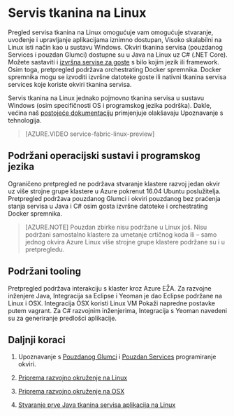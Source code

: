 <properties
   pageTitle="Tkanina servisa Azure na Linux | Microsoft Azure"
   description="Servis tkanina klastere podržava Linux i Java, što znači da ćete moći uvesti i aplikacije tkanina servis glavnog računala pisane Java i C# na Linux."
   services="service-fabric"
   documentationCenter=".net"
   authors="mani-ramaswamy"
   manager="timlt"
   editor=""/>

<tags
   ms.service="service-fabric"
   ms.devlang="Java"
   ms.topic="article"
   ms.tgt_pltfrm="NA"
   ms.workload="NA"
   ms.date="09/26/2016"
   ms.author="SubramaR"/>

# <a name="service-fabric-on-linux"></a>Servis tkanina na Linux

Pregled servisa tkanina na Linux omogućuje vam omogućuje stvaranje, uvođenje i upravljanje aplikacijama iznimno dostupan, Visoko skalabilni na Linux isti način kao u sustavu Windows. Okviri tkanina servisa (pouzdanog Services i pouzdan Glumci) dostupne su u Java na Linux uz C# (.NET Core).  Možete sastaviti i [izvršna servise za goste](service-fabric-deploy-existing-app.md) s bilo kojim jezik ili framework. Osim toga, pretpregled podržava orchestrating Docker spremnika. Docker spremnika mogu se izvoditi izvršne datoteke goste ili nativni tkanina servisa services koje koriste okviri tkanina servisa.

Servis tkanina na Linux jednako pojmovno tkanina servisa u sustavu Windows (osim specifičnosti OS i programskog jezika podrška). Dakle, većina naš [postojeće dokumentaciju](http://aka.ms/servicefabricdocs) primjenjuje olakšavaju Upoznavanje s tehnologija.

> [AZURE.VIDEO service-fabric-linux-preview]

## <a name="supported-operating-systems-and-programming-languages"></a>Podržani operacijski sustavi i programskog jezika

Ograničeno pretpregled ne podržava stvaranje klastere razvoj jedan okvir uz više strojne grupe klastere u Azure pokrenut 16.04 Ubuntu poslužitelja. Pretpregled podržava pouzdanog Glumci i okviri pouzdanog bez praćenja stanja servisa u Java i C# osim gosta izvršne datoteke i orchestrating Docker spremnika.  

>[AZURE.NOTE] Pouzdan zbirke nisu podržane u Linux još. Nisu podržani samostalno klastere za umetanje crtičnog koda ili – samo jednog okvira Azure Linux više strojne grupe klastere podržane su i u pretpregledu.

## <a name="supported-tooling"></a>Podržani tooling

Pretpregled podržava interakciju s klaster kroz Azure EŽA. Za razvojne inženjere Java, Integracija sa Eclipse i Yeoman je dao Eclipse podržane na Linux i OSX. Integracija OSX koristi Linux VM Pokaži napredne postavke putem vagrant. Za C# razvojnim inženjerima, Integracija s Yeoman navedeni su za generiranje predlošci aplikacije.

## <a name="next-steps"></a>Daljnji koraci


1. Upoznavanje s [Pouzdanog Glumci](service-fabric-reliable-actors-introduction.md) i [Pouzdan Services](service-fabric-reliable-services-introduction.md) programiranje okviri.

2. [Priprema razvojno okruženje na Linux](service-fabric-get-started-linux.md)

3. [Priprema razvojno okruženje na OSX](service-fabric-get-started-mac.md)

4. [Stvaranje prve Java tkanina servisa aplikacija na Linux](service-fabric-create-your-first-linux-application-with-java.md)
